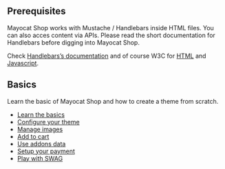 <!--
  layout: documentation
  title: Documentation
  -->

Prerequisites
-------------

Mayocat Shop works with Mustache / Handlebars inside HTML files. You can also acces content via APIs. Please read the short documentation for Handlebars before digging into Mayocat Shop.  <br>

Check <a target="_blank" href="http://handlebarsjs.com/">Handlebars’s documentation</a> and of course W3C for <a target="_blank" href="http://www.w3.org/html/">HTML</a> and <a target="_blank" href="http://www.w3.org/standards/techs/js#w3c_all">Javascript</a>.


Basics
------

Learn the basic of Mayocat Shop and how to create a theme from scratch.

- <a href="/documentation-basics">Learn the basics</a>
- <a href="/documentation-theme">Configure your theme</a>
- <a href="/documentation-images">Manage images</a>
- <a href="/documentation-cart">Add to cart</a>
- <a href="/documentation-addons">Use addons data</a>
- <a href="/documentation-payment">Setup your payment</a>
- <a href="/documentation-swag">Play with SWAG</a>
